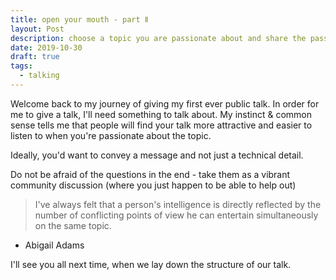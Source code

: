 ```yaml
---
title: open your mouth - part Ⅱ
layout: Post
description: choose a topic you are passionate about and share the passion
date: 2019-10-30
draft: true
tags:
  - talking
---
```


Welcome back to my journey of giving my first ever public talk.
In order for me to give a talk, I'll need something to talk about.
My instinct & common sense tells me that people will find your talk
more attractive and easier to listen to when you're passionate
about the topic.

Ideally, you'd want to convey a message and not just a technical detail.

Do not be afraid of the questions in the end - take them as
a vibrant community discussion (where you just happen to be able to help out)


> I've always felt that a person's intelligence is directly reflected by the number of conflicting points of view he can entertain simultaneously on the same topic.

- Abigail Adams

I'll see you all next time, when we lay down the structure of our talk.
